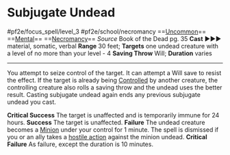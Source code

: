 # Subjugate Undead
#pf2e/focus_spell/level_3 #pf2e/school/necromancy 
==[Uncommon](Uncommon.md)== ==[Mental](Mental.md)== ==[Necromancy](Necromancy.md)==
*Source* Book of the Dead pg. 35
**Cast** ►►► material, somatic, verbal
**Range** 30 feet; **Targets** one undead creature with a level of no more than your level - 4
**Saving Throw** Will; **Duration** varies

---
You attempt to seize control of the target. It can attempt a Will save to resist the effect. If the target is already being [Controlled](Controlled.md) by another creature, the controlling creature also rolls a saving throw and the undead uses the better result. Casting subjugate undead again ends any previous subjugate undead you cast.

**Critical Success** The target is unaffected and is temporarily immune for 24 hours.
**Success** The target is unaffected.
**Failure** The undead creature becomes a [Minion](Minion.md) under your control for 1 minute. The spell is dismissed if you or an ally takes a [hostile action](Hostile%20Actions.md) against the minion undead.
**Critical Failure** As failure, except the duration is 10 minutes.
